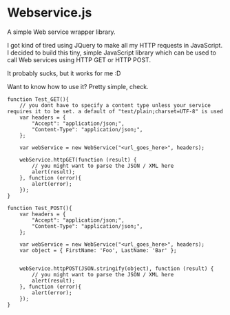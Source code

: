 Webservice.js
=============

A simple Web service wrapper library.

I got kind of tired using JQuery to make all my HTTP requests in JavaScript. 
I decided to build this tiny, simple JavaScript library which can be used to call Web services using HTTP GET or HTTP POST.

It probably sucks, but it works for me :D

Want to know how to use it? Pretty simple, check.

	function Test_GET(){
		// you dont have to specify a content type unless your service requires it to be set. a default of "text/plain;charset=UTF-8" is used
		var headers = {
            "Accept": "application/json;",
            "Content-Type": "application/json;",
		};

		var webService = new WebService("<url_goes_here>", headers);

		webService.httpGET(function (result) {
			// you might want to parse the JSON / XML here
			alert(result);
		}, function (error){
			alert(error);
		});
	}
	
	function Test_POST(){
		var headers = {
            "Accept": "application/json;",
            "Content-Type": "application/json;",
		};

		var webService = new WebService("<url_goes_here>", headers);
		var object = { FirstName: 'Foo', LastName: 'Bar' };


		webService.httpPOST(JSON.stringify(object), function (result) {
			// you might want to parse the JSON / XML here
			alert(result);
		}, function (error){
			alert(error);
		});
	}
